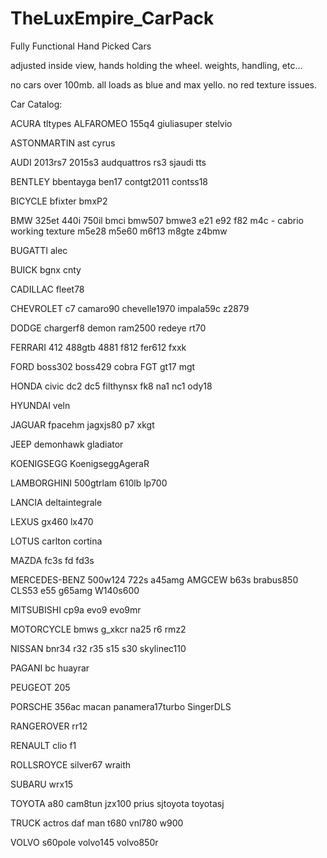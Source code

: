 # TheLuxEmpire_CarPack
Fully Functional Hand Picked Cars

adjusted inside view, hands holding the wheel. 
weights, handling, etc...

no cars over 100mb. all loads as blue and max yello. no red texture issues. 

Car Catalog:

ACURA
	tltypes
ALFAROMEO
	155q4
	giuliasuper
	stelvio

ASTONMARTIN
	ast
	cyrus

AUDI
	2013rs7
	2015s3
	audquattros
	rs3
	sjaudi
	tts

BENTLEY
	bbentayga
	ben17
	contgt2011
	contss18

BICYCLE
	bfixter
	bmxP2

BMW
	325et
	440i
	750il
	bmci
	bmw507
	bmwe3
	e21
	e92
	f82
	m4c - cabrio working texture
	m5e28
	m5e60
	m6f13
	m8gte
	z4bmw

BUGATTI
	alec

BUICK
	bgnx
	cnty

CADILLAC
	fleet78

CHEVROLET
	c7
	camaro90
	chevelle1970
	impala59c
	z2879

DODGE
	chargerf8
	demon
	ram2500
	redeye
	rt70

FERRARI
	412
	488gtb
	4881
	f812
	fer612
	fxxk

FORD
	boss302
	boss429
	cobra
	FGT
	gt17
	mgt

HONDA
	civic
	dc2
	dc5
	filthynsx
	fk8
	na1
	nc1
	ody18

HYUNDAI
	veln

JAGUAR
	fpacehm
	jagxjs80
	p7
	xkgt

JEEP
	demonhawk
	gladiator

KOENIGSEGG
	KoenigseggAgeraR

LAMBORGHINI
	500gtrlam
	610lb
	lp700

LANCIA
	deltaintegrale

LEXUS
	gx460
	lx470

LOTUS
	carlton
	cortina

MAZDA
	fc3s
	fd
	fd3s

MERCEDES-BENZ
	500w124
	722s
	a45amg
	AMGCEW
	b63s
	brabus850
	CLS53
	e55
	g65amg
	W140s600

MITSUBISHI
	cp9a
	evo9
	evo9mr

MOTORCYCLE
	bmws
	g_xkcr
	na25
	r6
	rmz2

NISSAN
	bnr34
	r32
	r35
	s15
	s30
	skylinec110

PAGANI
	bc
	huayrar
	
PEUGEOT
	205

PORSCHE
	356ac
	macan
	panamera17turbo
	SingerDLS

RANGEROVER
	rr12

RENAULT
	clio
	f1

ROLLSROYCE
	silver67
	wraith

SUBARU
	wrx15

TOYOTA
	a80
	cam8tun
	jzx100
	prius
	sjtoyota
	toyotasj

TRUCK
	actros
	daf
	man
	t680
	vnl780
	w900

VOLVO
	s60pole
	volvo145
	volvo850r
	